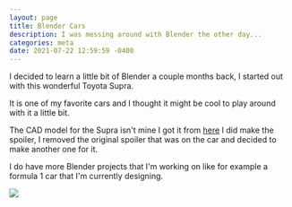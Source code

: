 ```yaml
---
layout: page
title: Blender Cars
description: I was messing around with Blender the other day...
categories: meta
date: 2021-07-22 12:59:59 -0400
---
```

I decided to learn a little bit of Blender a couple months back, I started out with this wonderful Toyota Supra.

It is one of my favorite cars and I thought it might be cool to play around with it a little bit. 

The CAD model for the Supra isn't mine I got it from [here](https://www.thingiverse.com/thing:2870122/files) I did make the spoiler, I removed the original spoiler that was on the car and decided to make another one for it.

I do have more Blender projects that I'm working on like for example a formula 1 car that I'm currently designing.

![ ](/static/img/suprafinishedproduct.png)



